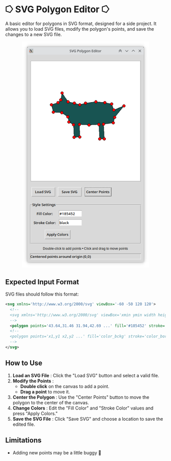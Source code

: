 # ⭔ SVG Polygon Editor ⭔

A basic editor for polygons in SVG format, designed for a side project. It allows you to load SVG files, modify the polygon's points, and save the changes to a new SVG file.
<div id="header" align="center">
  <img src="images/app.png" width="400"/>
</div>


## Expected Input Format
SVG files should follow this format:
```xml
<svg xmlns='http://www.w3.org/2000/svg' viewBox='-60 -50 120 120'>
  <!--
  <svg xmlns='http://www.w3.org/2000/svg' viewBox='xmin ymin width height'>
  -->
  <polygon points='43.64,31.46 31.94,42.69 ...' fill='#185452' stroke='black' stroke-width='1'/>
  <!--
  <polygon points='x1,y1 x2,y2 ...' fill='color_bckg' stroke='color_border' stroke-width='stroke_width'/>
  -->
</svg>
```

## How to Use
1. **Load an SVG File** : Click the "Load SVG" button and select a valid file.
2. **Modify the Points** :
   - **Double click**  on the canvas to add a point.
   - **Drag a point**  to move it.
3. **Center the Polygon** : Use the "Center Points" button to move the polygon to the center of the canvas.
4. **Change Colors** : Edit the "Fill Color" and "Stroke Color" values and press "Apply Colors."
5. **Save the SVG File** : Click "Save SVG" and choose a location to save the edited file.

## Limitations
- Adding new points may be a little buggy 🐞